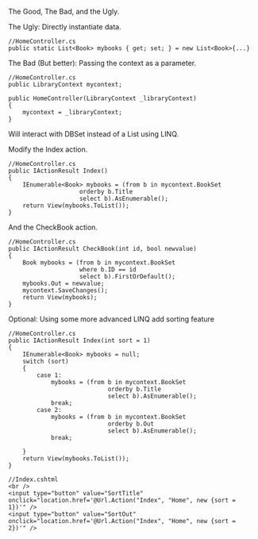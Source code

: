 ﻿

The Good, The Bad, and the Ugly.

The Ugly: Directly instantiate data.
```
//HomeController.cs
public static List<Book> mybooks { get; set; } = new List<Book>{...}
```


The Bad (But better): Passing the context as a parameter.
```
//HomeController.cs
public LibraryContext mycontext;

public HomeController(LibraryContext _libraryContext)
{
    mycontext = _libraryContext;
}
```




Will interact with DBSet<Book> instead of a List<Book> using LINQ.

Modify the Index action.
```
//HomeController.cs
public IActionResult Index()
{
    IEnumerable<Book> mybooks = (from b in mycontext.BookSet
                    orderby b.Title
                    select b).AsEnumerable();
    return View(mybooks.ToList());
}

```





And the CheckBook action.
```
//HomeController.cs
public IActionResult CheckBook(int id, bool newvalue)
{
    Book mybooks = (from b in mycontext.BookSet
                    where b.ID == id
                    select b).FirstOrDefault();
    mybooks.Out = newvalue;
    mycontext.SaveChanges();
    return View(mybooks);
}
```


Optional: Using some more advanced LINQ add sorting feature
```
//HomeController.cs
public IActionResult Index(int sort = 1)
{
    IEnumerable<Book> mybooks = null;
    switch (sort)
    {
        case 1:
            mybooks = (from b in mycontext.BookSet
                            orderby b.Title
                            select b).AsEnumerable();
            break;
        case 2:
            mybooks = (from b in mycontext.BookSet
                            orderby b.Out
                            select b).AsEnumerable();
            break;
               
    }
    return View(mybooks.ToList());
}

```




```
//Index.cshtml
<br /> 
<input type="button" value="SortTitle" onclick="location.href='@Url.Action("Index", "Home", new {sort =  1})'" />
<input type="button" value="SortOut" onclick="location.href='@Url.Action("Index", "Home", new {sort =  2})'" />
```

